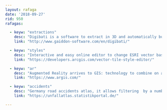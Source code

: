 ```yaml
---
layout: rafaga
date: '2018-09-27'
rid: 950
rafagas:

  - keyw: "extractions"
    desc: "Digibati is a software to extract in 3D and automatically building footprints and trees using orthoimages"
    link: "http://www.gaiddon-software.com/en/digibati/"

  - keyw: "styles"
    desc: "Interactive and easy online editor to change ESRI vector basemaps styles, allowing to change almost every aspect of them"
    link: "https://developers.arcgis.com/vector-tile-style-editor/"

  - keyw: "ar"
    desc: "Augmented Reality arrives to GIS: technology to combine on a mobile device data and digital layers with a real world image "
    link: "https://www.argis.com/"

  - keyw: "accidents"
    desc: "Germany road accidents atlas, it allows filtering  by a number of variables"
    link: "https://unfallatlas.statistikportal.de/"

---
```

